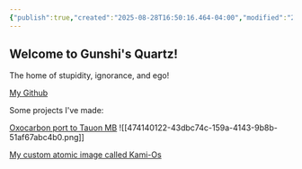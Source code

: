 ```yaml
---
{"publish":true,"created":"2025-08-28T16:50:16.464-04:00","modified":"2025-08-28T16:50:56.836-04:00","cssclasses":""}
---
```


## Welcome to Gunshi's Quartz!
The home of stupidity, ignorance, and ego!

[My Github](https://GitHub.com/val-byte)

Some projects I've made:

[Oxocarbon port to Tauon MB](https://GitHub.com/val-byte/oxocarbon-tauon-mb)
![[474140122-43dbc74c-159a-4143-9b8b-51af67abc4b0.png]]

[My custom atomic image called Kami-Os](https://GitHub.com/val-byte/kami-os) 